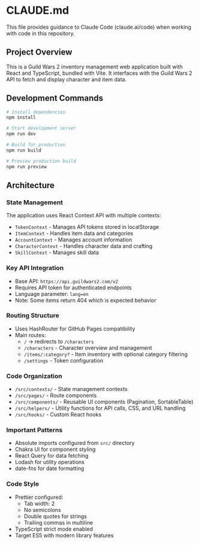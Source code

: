 # CLAUDE.md

This file provides guidance to Claude Code (claude.ai/code) when working with code in this repository.

## Project Overview

This is a Guild Wars 2 inventory management web application built with React and TypeScript, bundled with Vite. It interfaces with the Guild Wars 2 API to fetch and display character and item data.

## Development Commands

```bash
# Install dependencies
npm install

# Start development server
npm run dev

# Build for production
npm run build

# Preview production build
npm run preview
```

## Architecture

### State Management
The application uses React Context API with multiple contexts:
- `TokenContext` - Manages API tokens stored in localStorage
- `ItemContext` - Handles item data and categories
- `AccountContext` - Manages account information
- `CharacterContext` - Handles character data and crafting
- `SkillContext` - Manages skill data

### Key API Integration
- Base API: `https://api.guildwars2.com/v2`
- Requires API token for authenticated endpoints
- Language parameter: `lang=en`
- Note: Some items return 404 which is expected behavior

### Routing Structure
- Uses HashRouter for GitHub Pages compatibility
- Main routes:
  - `/` → redirects to `/characters`
  - `/characters` - Character overview and management
  - `/items/:category?` - Item inventory with optional category filtering
  - `/settings` - Token configuration

### Code Organization
- `/src/contexts/` - State management contexts
- `/src/pages/` - Route components
- `/src/components/` - Reusable UI components (Pagination, SortableTable)
- `/src/helpers/` - Utility functions for API calls, CSS, and URL handling
- `/src/hooks/` - Custom React hooks

### Important Patterns
- Absolute imports configured from `src/` directory
- Chakra UI for component styling
- React Query for data fetching
- Lodash for utility operations
- date-fns for date formatting

### Code Style
- Prettier configured:
  - Tab width: 2
  - No semicolons
  - Double quotes for strings
  - Trailing commas in multiline
- TypeScript strict mode enabled
- Target ES5 with modern library features